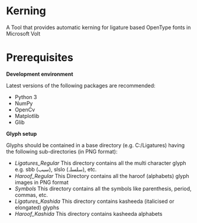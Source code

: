 # Kerning
A Tool that provides automatic kerning for ligature based OpenType fonts in Microsoft Volt
# Prerequisites
**Development environment**

Latest versions of the following packages are recommended:
 - Python 3
 - NumPy
 - OpenCv
 - Matplotlib
 - Glib

**Glyph setup**

Glyphs should be contained in a base directory (e.g. C:/Ligatures) having the following sub-directories (in PNG format):
- *Ligatures_Regular* This directory contains all the multi character glyph e.g. sbb (سبب), slslo (سلسلہ), etc.
- *Haroof_Regular* This Directory contains all the haroof (alphabets) glyph images in PNG format
- *Symbols* This directory contains all the symbols like parenthesis, period, commas, etc. 
- *Ligatures_Kashida* This directory contains kasheeda (italicised or elongated) glyphs
- *Haroof_Kashida* This directory contains kasheeda alphabets
